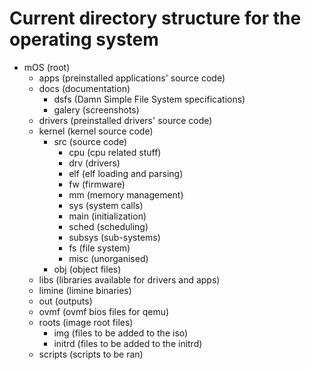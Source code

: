 # Current directory structure for the operating system
- mOS (root)
    - apps (preinstalled applications' source code)
    - docs (documentation)
        - dsfs (Damn Simple File System specifications)
        - galery (screenshots)
    - drivers (preinstalled drivers' source code)
    - kernel (kernel source code)
        - src (source code)
            - cpu (cpu related stuff)
            - drv (drivers)
            - elf (elf loading and parsing)
            - fw (firmware)
            - mm (memory management)
            - sys (system calls)
            - main (initialization)
            - sched (scheduling)
            - subsys (sub-systems)
            - fs (file system)
            - misc (unorganised)
        - obj (object files)
    - libs (libraries available for drivers and apps)
    - limine (limine binaries)
    - out (outputs)
    - ovmf (ovmf bios files for qemu)
    - roots (image root files)
        - img (files to be added to the iso)
        - initrd (files to be added to the initrd)
    - scripts (scripts to be ran)